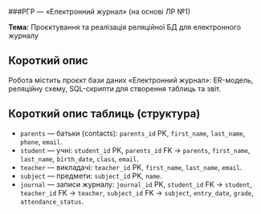 ###РГР — «Електронний журнал» (на основі ЛР №1)

**Тема:** Проєктування та реалізація реляційної БД для електронного журналу  

## Короткий опис
Робота містить проєкт бази даних «Електронний журнал»: ER-модель, реляційну схему, SQL-скрипти для створення таблиць та звіт.

## Короткий опис таблиць (структура)
- `parents` — батьки (contacts): `parents_id` PK, `first_name`, `last_name`, `phone`, `email`.  
- `student` — учні: `student_id` PK, `parents_id` FK → `parents`, `first_name`, `last_name`, `birth_date`, `class`, `email`.  
- `teacher` — викладачі: `teacher_id` PK, `first_name`, `last_name`, `email`.  
- `subject` — предмети: `subject_id` PK, `name`.  
- `journal` — записи журналу: `journal_id` PK, `student_id` FK → `student`, `teacher_id` FK → `teacher`, `subject_id` FK → `subject`, `entry_date`, `grade`, `attendance_status`.
